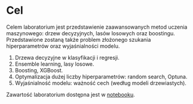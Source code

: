 # Cel

Celem laboratorium jest przedstawienie zaawansowanych metod uczenia maszynowego: 
drzew decyzyjnych, lasów losowych oraz boostingu. Przedstawione zostaną także 
problem złożonego szukania hiperparametrów oraz wyjaśnialności modelu.

1. Drzewa decyzyjne w klasyfikacji i regresji.
2. Ensemble learning, lasy losowe.
3. Boosting, XGBoost.
4. Optymalizacja dużej liczby hiperparametrów: random search, Optuna.
5. Wyjaśnialność modelu: ważność cech (według modeli drzewiastych).

Zawartość laboratorium dostępna jest w [notebooku](lab_2.ipynb).
